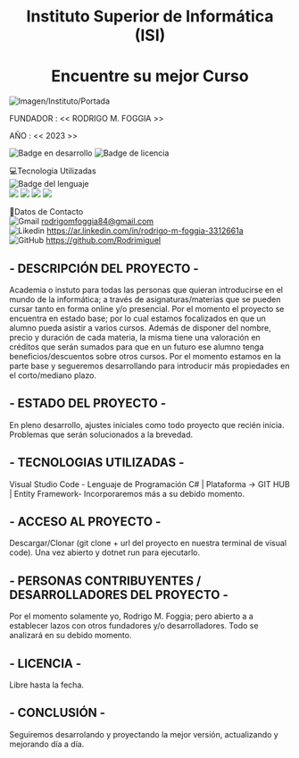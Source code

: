 <h1 align="center"> Instituto Superior de Informática (ISI)</h1>
<h1 align="center"> Encuentre su mejor Curso </h1>

![Imagen/Instituto/Portada](https://www.grupoioe.es/wp-content/uploads/2019/10/informatica-2.jpg)

FUNDADOR : << RODRIGO M. FOGGIA >>

AÑO : << 2023 >>

![Badge en desarrollo](https://img.shields.io/badge/STATUS-developing-blue) ![Badge de licencia](https://img.shields.io/badge/LICENSE-open-yellow) <br>


💻Tecnologia Utilizadas <br>
![Badge del lenguaje](https://img.shields.io/badge/LANGUAGE-C%23-blue) <br>
![](https://img.shields.io/badge/HTML5-E34F26?style=for-the-badge&logo=html5&logoColor=blue)
![](https://img.shields.io/badge/CSS-239120?&style=for-the-badge&logo=css3&logoColor=blue)
![](https://img.shields.io/badge/.NET-5C2D91?style=for-the-badge&logo=.net&logoColor=blue)
![](https://img.shields.io/badge/JavaScript-F7DF1E?style=for-the-badge&logo=javascript&logoColor=grey) <br>

📱Datos de Contacto <br>
![Gmail](https://img.shields.io/badge/Gmail-D14836?style=for-the-badge&logo=gmail&logoColor=white) rodrigomfoggia84@gmail.com <br>
![Likedin](https://img.shields.io/badge/LinkedIn-0077B5?style=for-the-badge&logo=linkedin&logoColor=white) https://ar.linkedin.com/in/rodrigo-m-foggia-3312661a <br>
![GitHub](https://img.shields.io/badge/GitHub-100000?style=for-the-badge&logo=github&logoColor=white) https://github.com/Rodrimiguel <br>

##  - DESCRIPCIÓN DEL PROYECTO -
Academia o instuto para todas las personas que quieran introducirse en el mundo de la informática; a través de asignaturas/materias que se pueden cursar tanto en forma online y/o presencial. Por el momento el proyecto se encuentra en estado base; por lo cual estamos focalizados
en que un alumno pueda asistir a varios cursos. Además de disponer del nombre, precio y duración de cada materia, la misma tiene una valoración en créditos que serán sumados para que en un futuro ese alumno tenga beneficios/descuentos sobre otros cursos. Por el momento estamos en la parte base y segueremos desarrollando para introducir más propiedades en el corto/mediano plazo.

## - ESTADO DEL PROYECTO -
En pleno desarrollo, ajustes iniciales como todo proyecto que recién inicia. Problemas que serán solucionados a la brevedad.

## - TECNOLOGIAS UTILIZADAS -
Visual Studio Code - Lenguaje de Programación C# | Plataforma -> GIT HUB | Entity Framework- Incorporaremos más a su debido momento.

## - ACCESO AL PROYECTO -
Descargar/Clonar (git clone + url del proyecto en nuestra terminal de visual code). Una vez abierto y dotnet run para ejecutarlo.

## - PERSONAS CONTRIBUYENTES / DESARROLLADORES DEL PROYECTO -
Por el momento solamente yo, Rodrigo M. Foggia; pero abierto a a establecer lazos con otros fundadores y/o desarrolladores. Todo se analizará en su debido momento.

## - LICENCIA - 
Libre hasta la fecha.

## - CONCLUSIÓN -
Seguiremos desarrolando y proyectando la mejor versión, actualizando y mejorando día a día.